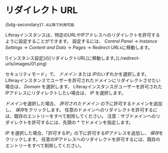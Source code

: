 # リダイレクト URL

{bdg-secondary}`7.4以降で利用可能`

Liferayインスタンスは、特定のURLやIPアドレスへのリダイレクトを許可するように設定することができます。 設定するには、 *Control Panel* &rarr; *Instance Settings* &rarr; *Content and Data* &rarr; *Pages* &rarr; *Redirect URLs*に移動します。

![インスタンス設定]の[リダイレクトURL]に移動します。](./redirect-urls/images/01.png)

セキュリティモード」で、 *ドメイン* または *IP*のいずれかを選択します。 Liferayインスタンスでユーザーを許可されたドメインにリダイレクトさせたい場合は、 *Domain* を選択します。 Liferayインスタンスがユーザーを許可されたIPアドレスにリダイレクトしたい場合は、 *IP* を選択します。

*ドメイン*を選択した場合、 *許可されたドメイン* の下に許可するドメインを追加し、 *保存*をクリックします。 任意のドメインへのリダイレクトを許可するには、既存のエントリーをすべて削除してください。 注意：サブドメインへのリダイレクトを許可するには、先頭の _*_ でドメインを指定します。

*IP* を選択した場合、「許可するIP」の下に許可するIPアドレスを追加し、 *保存*をクリックします。 任意のIPアドレスへのリダイレクトを許可するには、既存のエントリーをすべて削除してください。

